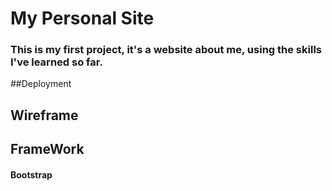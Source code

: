 # My Personal Site

### This is my first project, it's a website about me, using the skills I've learned so far.

##Deployment

## Wireframe

## FrameWork
#### Bootstrap
